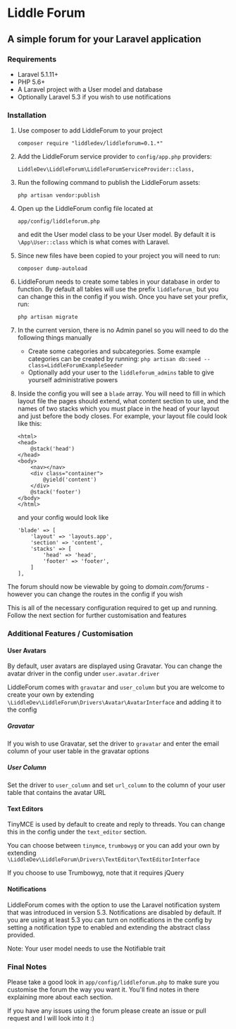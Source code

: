 # Liddle Forum

## A simple forum for your Laravel application

### Requirements

* Laravel 5.1.11+
* PHP 5.6+
* A Laravel project with a User model and database
* Optionally Laravel 5.3 if you wish to use notifications

### Installation

1. Use composer to add LiddleForum to your project

    ```
    composer require "liddledev/liddleforum=0.1.*"
    ```

2. Add the LiddleForum service provider to `config/app.php` providers:

    ```
    LiddleDev\LiddleForum\LiddleForumServiceProvider::class,
    ```

3. Run the following command to publish the LiddleForum assets:

    ```
    php artisan vendor:publish
    ```

4. Open up the LiddleForum config file located at

    ```
    app/config/liddleforum.php
    ```
    
    and edit the User model class to be your User model. By default it is `\App\User::class` which is what comes with Laravel.

5. Since new files have been copied to your project you will need to run:

    ```
    composer dump-autoload
    ```

5. LiddleForum needs to create some tables in your database in order to function. By default all tables will use the prefix `liddleforum_` but you can change this in the config if you wish. Once you have set your prefix, run:

    ```
    php artisan migrate
    ```

6. In the current version, there is no Admin panel so you will need to do the following things manually
    * Create some categories and subcategories. Some example categories can be created by running: `php artisan db:seed --class=LiddleForumExampleSeeder`
    * Optionally add your user to the `liddleforum_admins` table to give yourself administrative powers

7. Inside the config you will see a `blade` array. You will need to fill in which layout file the pages should extend, what content section to use, and the names of two stacks which you must place in the head of your layout and just before the body closes. 
    For example, your layout file could look like this:
    ```
    <html>
    <head>
        @stack('head')
    </head>
    <body>
        <nav></nav>
        <div class="container">
            @yield('content')
        </div>
        @stack('footer')
    </body>
    </html>
    ```
    and your config would look like
    ```
    'blade' => [
        'layout' => 'layouts.app',
        'section' => 'content',
        'stacks' => [
            'head' => 'head',
            'footer' => 'footer',
        ]
    ],
    ```

The forum should now be viewable by going to *domain.com/forums* - however you can change the routes in the config if you wish

This is all of the necessary configuration required to get up and running. Follow the next section for further customisation and features

### Additional Features / Customisation

#### User Avatars

By default, user avatars are displayed using Gravatar. You can change the avatar driver in the config under `user.avatar.driver`

LiddleForum comes with `gravatar` and `user_column` but you are welcome to create your own by extending `\LiddleDev\LiddleForum\Drivers\Avatar\AvatarInterface` and adding it to the config

##### Gravatar

If you wish to use Gravatar, set the driver to `gravatar` and enter the email column of your user table in the gravatar options

##### User Column

Set the driver to `user_column` and set `url_column` to the column of your user table that contains the avatar URL

#### Text Editors

TinyMCE is used by default to create and reply to threads. You can change this in the config under the `text_editor` section.

You can choose between `tinymce`, `trumbowyg` or you can add your own by extending `\LiddleDev\LiddleForum\Drivers\TextEditor\TextEditorInterface`

If you choose to use Trumbowyg, note that it requires jQuery

#### Notifications

LiddleForum comes with the option to use the Laravel notification system that was introduced in version 5.3. Notifications are disabled by default.
If you are using at least 5.3 you can turn on notifications in the config by setting a notification type to enabled and extending the abstract class provided.

Note: Your user model needs to use the Notifiable trait

### Final Notes

Please take a good look in `app/config/liddleforum.php` to make sure you customise the forum the way you want it. You'll find notes in there explaining more about each section.

If you have any issues using the forum please create an issue or pull request and I will look into it :)